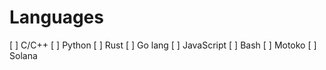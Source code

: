 
# Languages

[ ]  C/C++
[ ]  Python
[ ]  Rust
[ ]  Go lang
[ ]  JavaScript
[ ]  Bash
[ ]  Motoko
[ ]  Solana

